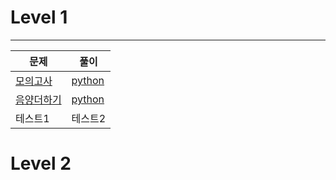 # Level 1
---
|문제|풀이|
|------|---|
|[모의고사](https://programmers.co.kr/learn/courses/30/lessons/42840)|[python](https://github.com/SeungWookLee2021/programmers_training/blob/master/Level1/Lv1_%EB%AA%A8%EC%9D%98%EA%B3%A0%EC%82%AC.ipynb)|
|[음양더하기](https://programmers.co.kr/learn/courses/30/lessons/76501)|[python](https://github.com/SeungWookLee2021/programmers_training/blob/master/Level1/Lv1_%EC%9D%8C%EC%96%91%EB%8D%94%ED%95%98%EA%B8%B0.ipynb)|
|테스트1|테스트2|

# Level 2
